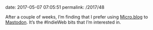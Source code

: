 date: 2017-05-07 07:05:51
permalink: /2017/48


After a couple of weeks, I&#8217;m finding that I prefer using [Micro.blog][1] to [Mastodon][2]. It&#8217;s the #IndieWeb bits that I&#8217;m interested in.

 [1]: https://micro.blog
 [2]: https://mastodon.social/about
